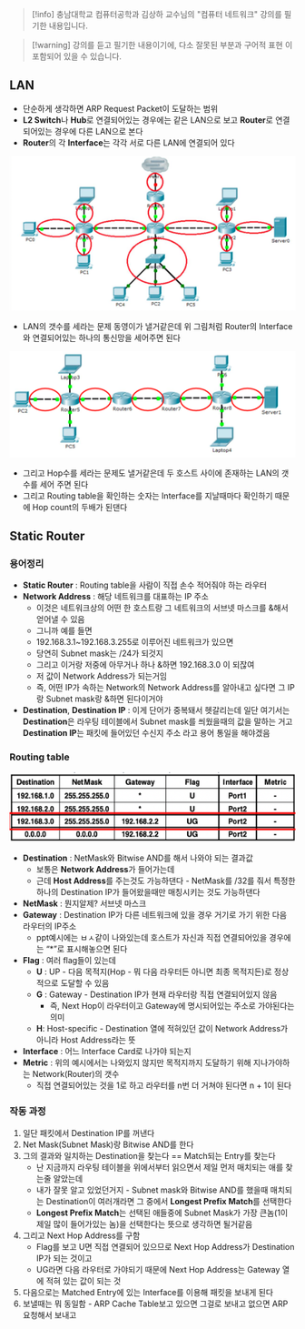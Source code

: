 > [!info] 충남대학교 컴퓨터공학과 김상하 교수님의 "컴퓨터 네트워크" 강의를 필기한 내용입니다.

> [!warning] 강의를 듣고 필기한 내용이기에, 다소 잘못된 부분과 구어적 표현 이 포함되어 있을 수 있습니다.

## LAN

- 단순하게 생각하면 ARP Request Packet이 도달하는 범위
- **L2 Switch**나 **Hub**로 연결되어있는 경우에는 같은 LAN으로 보고 **Router**로 연결되어있는 경우에 다른 LAN으로 본다
- **Router**의 각 **Interface**는 각각 서로 다른 LAN에 연결되어 있다

![%E1%84%89%E1%85%B5%E1%86%AF%E1%84%89%E1%85%B3%E1%86%B805%20-%20Static%20Router%2042aa48f5f8ad475ebacb052fcf69c63c/image1.png](comnet.fall.2021.cse.cnu.ac.kr/images/prac04_42aa48f5f8ad475ebacb052fcf69c63c/image1.png)

- LAN의 갯수를 세라는 문제 동영이가 낼거같은데 위 그림처럼 Router의 Interface와 연결되어있는 하나의 통신망을 세어주면 된다

![%E1%84%89%E1%85%B5%E1%86%AF%E1%84%89%E1%85%B3%E1%86%B805%20-%20Static%20Router%2042aa48f5f8ad475ebacb052fcf69c63c/image2.png](comnet.fall.2021.cse.cnu.ac.kr/images/prac04_42aa48f5f8ad475ebacb052fcf69c63c/image2.png)

- 그리고 Hop수를 세라는 문제도 낼거같은데 두 호스트 사이에 존재하는 LAN의 갯수를 세어 주면 된다
- 그리고 Routing table을 확인하는 숫자는 Interface를 지날때마다 확인하기 때문에 Hop count의 두배가 된댄다

## Static Router

### 용어정리

- **Static Router** : Routing table을 사람이 직접 손수 적어줘야 하는 라우터
- **Network Address** : 해당 네트워크를 대표하는 IP 주소
	- 이것은 네트워크상의 어떤 한 호스트랑 그 네트워크의 서브넷 마스크를 &해서 얻어낼 수 있음
	- 그니까 예를 들면
	- 192.168.3.1~192.168.3.255로 이루어진 네트워크가 있으면
	- 당연히 Subnet mask는 /24가 되것지
	- 그리고 이거랑 저중에 아무거나 하나 &하면 192.168.3.0 이 되잖여
	- 저 값이 Network Address가 되는거임
	- 즉, 어떤 IP가 속하는 Network의 Network Address를 알아내고 싶다면 그 IP랑 Subnet mask랑 &하면 된다이거야
- **Destination**, **Destination IP** : 이게 단어가 중복돼서 헷갈리는데 일단 여기서는 **Destination**은 라우팅 테이블에서 Subnet mask를 씌웠을때의 값을 말하는 거고 **Destination IP**는 패킷에 들어있던 수신지 주소 라고 용어 통일을 해야겠음

### Routing table

![%E1%84%89%E1%85%B5%E1%86%AF%E1%84%89%E1%85%B3%E1%86%B805%20-%20Static%20Router%2042aa48f5f8ad475ebacb052fcf69c63c/image3.png](comnet.fall.2021.cse.cnu.ac.kr/images/prac04_42aa48f5f8ad475ebacb052fcf69c63c/image3.png)

- **Destination** : NetMask와 Bitwise AND를 해서 나와야 되는 결과값
	- 보통은 **Network Address**가 들어가는데
	- 근데 **Host Address**를 주는것도 가능하댄다 - NetMask를 /32를 줘서 특정한 하나의 Destination IP가 들어왔을때만 매칭시키는 것도 가능하댄다
- **NetMask** : 뭔지알제? 서브넷 마스크
- **Gateway** : Destination IP가 다른 네트워크에 있을 경우 거기로 가기 위한 다음 라우터의 IP주소
	- ppt예시에는 ㅂㅅ같이 나와있는데 호스트가 자신과 직접 연결되어있을 경우에는 “*”로 표시해놓으면 된다
- **Flag** : 여러 flag들이 있는데
	- **U** : UP - 다음 목적지(Hop - 뭐 다음 라우터든 아니면 최종 목적지든)로 정상적으로 도달할 수 있음
	- **G** : Gateway - Destination IP가 현재 라우터랑 직접 연결되어있지 않음
		- 즉, Next Hop이 라우터이고 Gateway에 명시되어있는 주소로 가야된다는 의미
	- **H**: Host-specific - Destination 열에 적혀있던 값이 Network Address가 아니라 Host Address라는 뜻
- **Interface** : 어느 Interface Card로 나가야 되는지
- **Metric** : 위의 예시에서는 나와있지 않지만 목적지까지 도달하기 위해 지나가야하는 Network(Router)의 갯수
	- 직접 연결되어있는 것을 1로 하고 라우터를 n번 더 거쳐야 된다면 n + 1이 된다

### 작동 과정

1. 일단 패킷에서 Destination IP를 꺼낸다
2. Net Mask(Subnet Mask)랑 Bitwise AND를 한다
3. 그의 결과와 일치하는 Destination을 찾는다 == Match되는 Entry를 찾는다
	- 난 지금까지 라우팅 테이블을 위에서부터 읽으면서 제일 먼저 매치되는 애를 찾는줄 알았는데
	- 내가 잘못 알고 있었던거지 - Subnet mask와 Bitwise AND를 했을때 매치되는 Destination이 여러개라면 그 중에서 **Longest Prefix Match**를 선택한다
	- **Longest Prefix Match**는 선택된 애들중에 Subnet Mask가 가장 큰놈(1이 제일 많이 들어가있는 놈)을 선택한다는 뜻으로 생각하면 될거같음
4. 그리고 Next Hop Address를 구함
	- Flag를 보고 U면 직접 연결되어 있으므로 Next Hop Address가 Destination IP가 되는 것이고
	- UG라면 다음 라우터로 가야되기 때문에 Next Hop Address는 Gateway 열에 적혀 있는 값이 되는 것
5. 다음으로는 Matched Entry에 있는 Interface를 이용해 패킷을 보내게 된다
6. 보낼때는 뭐 동일함 - ARP Cache Table보고 있으면 그걸로 보내고 없으면 ARP 요청해서 보내고